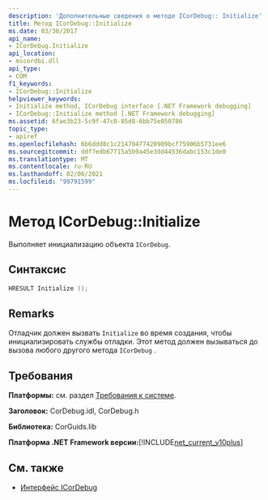 ```yaml
---
description: 'Дополнительные сведения о методе ICorDebug:: Initialize'
title: Метод ICorDebug::Initialize
ms.date: 03/30/2017
api_name:
- ICorDebug.Initialize
api_location:
- mscordbi.dll
api_type:
- COM
f1_keywords:
- ICorDebug::Initialize
helpviewer_keywords:
- Initialize method, ICorDebug interface [.NET Framework debugging]
- ICorDebug::Initialize method [.NET Framework debugging]
ms.assetid: 6fae3b23-5c9f-47c0-85d8-6bb75e050786
topic_type:
- apiref
ms.openlocfilehash: 6b6ddd8c1c21470477420909bcf75906b5731ee6
ms.sourcegitcommit: ddf7edb67715a5b9a45e3dd44536dabc153c1de0
ms.translationtype: MT
ms.contentlocale: ru-RU
ms.lasthandoff: 02/06/2021
ms.locfileid: "99791599"
---
```

# <a name="icordebuginitialize-method"></a>Метод ICorDebug::Initialize

Выполняет инициализацию объекта `ICorDebug`.  
  
## <a name="syntax"></a>Синтаксис  
  
```cpp  
HRESULT Initialize ();  
```  
  
## <a name="remarks"></a>Remarks  

 Отладчик должен вызвать `Initialize` во время создания, чтобы инициализировать службы отладки. Этот метод должен вызываться до вызова любого другого метода `ICorDebug` .  
  
## <a name="requirements"></a>Требования  

 **Платформы:** см. раздел [Требования к системе](../../get-started/system-requirements.md).  
  
 **Заголовок:** CorDebug.idl, CorDebug.h  
  
 **Библиотека:** CorGuids.lib  
  
 **Платформа .NET Framework версии:**[!INCLUDE[net_current_v10plus](../../../../includes/net-current-v10plus-md.md)]  
  
## <a name="see-also"></a>См. также

- [Интерфейс ICorDebug](icordebug-interface.md)
